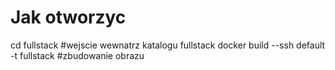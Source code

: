# Jak otworzyc
cd fullstack #wejscie wewnatrz katalogu fullstack
docker build --ssh default -t fullstack #zbudowanie obrazu
